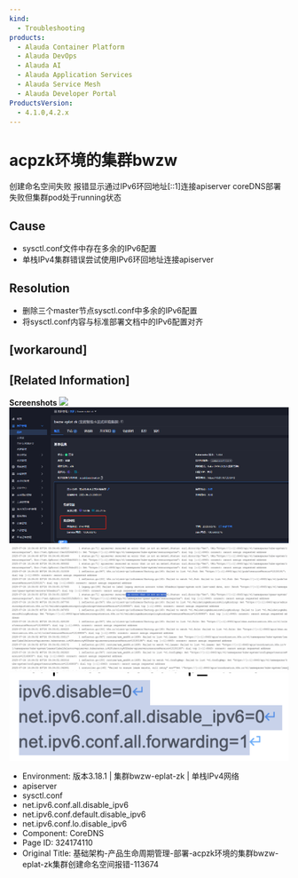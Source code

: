 ```yaml
---
kind:
  - Troubleshooting
products:
  - Alauda Container Platform
  - Alauda DevOps
  - Alauda AI
  - Alauda Application Services
  - Alauda Service Mesh
  - Alauda Developer Portal
ProductsVersion:
  - 4.1.0,4.2.x
---
```

<!-- A type of document that involves encountering a fault, diagnosing it, performing root cause analysis, and providing solutions. -->

# acpzk环境的集群bwzw

创建命名空间失败 报错显示通过IPv6环回地址[::1]连接apiserver coreDNS部署失败但集群pod处于running状态

## Cause
- sysctl.conf文件中存在多余的IPv6配置
- 单栈IPv4集群错误尝试使用IPv6环回地址连接apiserver

## Resolution
- 删除三个master节点sysctl.conf中多余的IPv6配置
- 将sysctl.conf内容与标准部署文档中的IPv6配置对齐

## [workaround]

## [Related Information]
**Screenshots**
![](assets/ji-chu-jia-gou-chan-pin-sheng-ming-zhou-qi-guan-li-bu-shu-acpzkhuan-jing-de-ji-q/1753339536_99781_978f7c_%25E6%2596%25B0%25E5%25BB%25BA%25E5%2591%25BD%25E5%2590%258D%25E7%25A9%25BA%25E9%2597%25B4.png)
![](assets/ji-chu-jia-gou-chan-pin-sheng-ming-zhou-qi-guan-li-bu-shu-acpzkhuan-jing-de-ji-q/mceclip3_1753347072271_skc5c.png)
![](assets/ji-chu-jia-gou-chan-pin-sheng-ming-zhou-qi-guan-li-bu-shu-acpzkhuan-jing-de-ji-q/mceclip4_1753347099508_ubies.png)
![](assets/ji-chu-jia-gou-chan-pin-sheng-ming-zhou-qi-guan-li-bu-shu-acpzkhuan-jing-de-ji-q/mceclip0_1753350252615_1ofcg.png)
- Environment: 版本3.18.1 | 集群bwzw-eplat-zk | 单栈IPv4网络
- apiserver
- sysctl.conf
- net.ipv6.conf.all.disable_ipv6
- net.ipv6.conf.default.disable_ipv6
- net.ipv6.conf.lo.disable_ipv6
- Component: CoreDNS
- Page ID: 324174110
- Original Title: 基础架构-产品生命周期管理-部署-acpzk环境的集群bwzw-eplat-zk集群创建命名空间报错-113674
